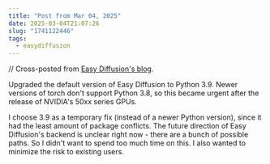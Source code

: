```yaml
---
title: "Post from Mar 04, 2025"
date: 2025-03-04T21:07:26
slug: "1741122446"
tags:
  - easydiffusion
---
```


// Cross-posted from [Easy Diffusion's blog](https://easydiffusion.github.io/blog/1741122446).

Upgraded the default version of Easy Diffusion to Python 3.9. Newer versions of torch don't support Python 3.8, so this became urgent after the release of NVIDIA's 50xx series GPUs.

I choose 3.9 as a temporary fix (instead of a newer Python version), since it had the least amount of package conflicts. The future direction of Easy Diffusion's backend is unclear right now - there are a bunch of possible paths. So I didn't want to spend too much time on this. I also wanted to minimize the risk to existing users.